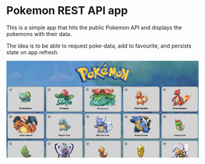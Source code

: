 # Pokemon REST API app

This is a simple app that hits the public Pokemon API and displays the pokemons with their data. 

The idea is to be able to request poke-data, add to favourite, and persists state on app refresh.

![application preview](./screenshot.png)
